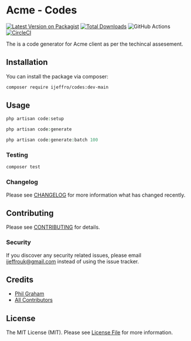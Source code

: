 # Acme - Codes

[![Latest Version on Packagist](https://img.shields.io/packagist/v/ijeffro/codes.svg?style=flat-square)](https://packagist.org/packages/ijeffro/codes)
[![Total Downloads](https://img.shields.io/packagist/dt/ijeffro/codes.svg?style=flat-square)](https://packagist.org/packages/ijeffro/codes)
![GitHub Actions](https://github.com/ijeffro/codes/actions/workflows/main.yml/badge.svg)
[![CircleCI](https://dl.circleci.com/status-badge/img/circleci/WzKp37vepDZvpbZgCsNMbt/PxxLxDUwWMkA9qgJ5QmLiK/tree/main.svg?style=svg)](https://dl.circleci.com/status-badge/redirect/circleci/WzKp37vepDZvpbZgCsNMbt/PxxLxDUwWMkA9qgJ5QmLiK/tree/main)

The is a code generator for Acme client as per the techincal assesement.

## Installation

You can install the package via composer:

```bash
composer require ijeffro/codes:dev-main
```

## Usage

```php
php artisan code:setup
```
```php
php artisan code:generate
```
```php
php artisan code:generate:batch 100
```

### Testing

```bash
composer test
```

### Changelog

Please see [CHANGELOG](CHANGELOG.md) for more information what has changed recently.

## Contributing

Please see [CONTRIBUTING](CONTRIBUTING.md) for details.

### Security

If you discover any security related issues, please email ijeffrouk@gmail.com instead of using the issue tracker.

## Credits

-   [Phil Graham](https://github.com/ijeffro)
-   [All Contributors](../../contributors)

## License

The MIT License (MIT). Please see [License File](LICENSE.md) for more information.